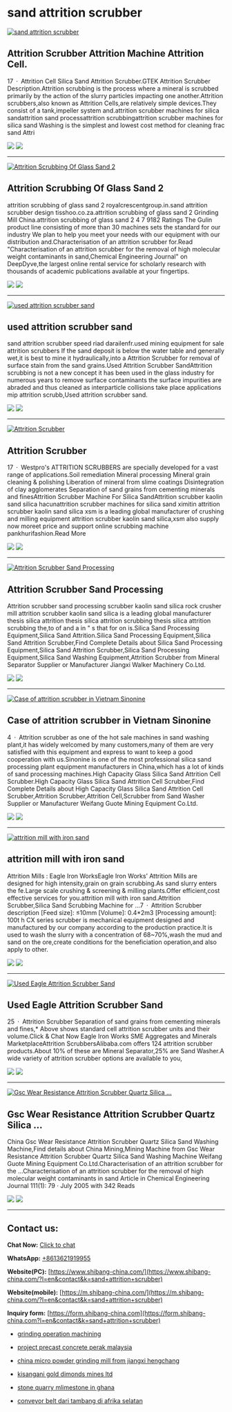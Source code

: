 # sand attrition scrubber

<a href="https://swt.shibang-china.com/?l=en&img&k=sand+attrition+scrubber" target="_blank">![sand attrition scrubber](http://static.shibang-china.com/all-800x300/974.jpg)</a>

## Attrition Scrubber Attrition Machine Attrition Cell.
17&ensp;&#0183;&ensp;Attrition Cell Silica Sand Attrition Scrubber.GTEK Attrition Scrubber Description.Attrition scrubbing is the process where a mineral is scrubbed primarily by the action of the slurry particles impacting one another.Attrition scrubbers,also known as Attrition Cells,are relatively simple devices.They consist of a tank,impeller system and.attrition scrubber machines for silica sandattrition sand processattrition scrubbingattrition scrubber machines for silica sand Washing is the simplest and lowest cost method for cleaning frac sand Attri


<a href="https://whatsapp.shibangsoft.com/WhatsApp.php" target="_blank" title="WhatsApp">![](http://static.shibang-china.com/icon/whatsapp.png)</a> <a href="https://swt.shibang-china.com/?l=en&icon&k=sand+attrition+scrubber" target="_blank">![](http://static.shibang-china.com/icon/chat-en.png)</a>

---

<a href="https://swt.shibang-china.com/?l=en&img&k=sand+attrition+scrubber" target="_blank">![Attrition Scrubbing Of Glass Sand 2](http://static.shibang-china.com/all-800x300/46.jpg)</a>

## Attrition Scrubbing Of Glass Sand 2
attrition scrubbing of glass sand 2 royalcrescentgroup.in.sand attrition scrubber design tisshoo.co.za.attrition scrubbing of glass sand 2 Grinding Mill China.attrition scrubbing of glass sand 2 4 7 9182 Ratings The Gulin product line consisting of more than 30 machines sets the standard for our industry We plan to help you meet your needs with our equipment with our distribution and.Characterisation of an attrition scrubber for.Read &quot;Characterisation of an attrition scrubber for the removal of high molecular weight contaminants in sand,Chemical Engineering Journal&quot; on DeepDyve,the largest online rental service for scholarly research with thousands of academic publications available at your fingertips.


<a href="https://whatsapp.shibangsoft.com/WhatsApp.php" target="_blank" title="WhatsApp">![](http://static.shibang-china.com/icon/whatsapp.png)</a> <a href="https://swt.shibang-china.com/?l=en&icon&k=sand+attrition+scrubber" target="_blank">![](http://static.shibang-china.com/icon/chat-en.png)</a>

---

<a href="https://swt.shibang-china.com/?l=en&img&k=sand+attrition+scrubber" target="_blank">![used attrition scrubber sand](http://static.shibang-china.com/all-800x300/907.jpg)</a>

## used attrition scrubber sand
sand attrition scrubber speed riad darailenfr.used mining equipment for sale attrition scrubbers If the sand deposit is below the water table and generally wet,it is best to mine it hydraulically,into a Attrition Scrubber for removal of surface stain from the sand grains.Used Attrition Scrubber SandAttrition scrubbing is not a new concept it has been used in the glass industry for numerous years to remove surface contaminants the surface impurities are abraded and thus cleaned as interparticle collisions take place applications mip attrition scrubb,Used attrition scrubber sand.


<a href="https://whatsapp.shibangsoft.com/WhatsApp.php" target="_blank" title="WhatsApp">![](http://static.shibang-china.com/icon/whatsapp.png)</a> <a href="https://swt.shibang-china.com/?l=en&icon&k=sand+attrition+scrubber" target="_blank">![](http://static.shibang-china.com/icon/chat-en.png)</a>

---

<a href="https://swt.shibang-china.com/?l=en&img&k=sand+attrition+scrubber" target="_blank">![Attrition Scrubber](http://static.shibang-china.com/all-800x300/1366.jpg)</a>

## Attrition Scrubber
17&ensp;&#0183;&ensp;Westpro's ATTRITION SCRUBBERS are specially developed for a vast range of applications.Soil remediation Mineral processing Mineral grain cleaning &amp; polishing Liberation of mineral from slime coatings Disintegration of clay agglomerates Separation of sand grains from cementing minerals and finesAttrition Scrubber Machine For Silica SandAttrition scrubber kaolin sand silica hacunattrition scrubber machines for silica sand ximitin attrition scrubber kaolin sand silica xsm is a leading global manufacturer of crushing and milling equipment attrition scrubber kaolin sand silica,xsm also supply now moreet price and support online scrubbing machine pankhurifashion.Read More


<a href="https://whatsapp.shibangsoft.com/WhatsApp.php" target="_blank" title="WhatsApp">![](http://static.shibang-china.com/icon/whatsapp.png)</a> <a href="https://swt.shibang-china.com/?l=en&icon&k=sand+attrition+scrubber" target="_blank">![](http://static.shibang-china.com/icon/chat-en.png)</a>

---

<a href="https://swt.shibang-china.com/?l=en&img&k=sand+attrition+scrubber" target="_blank">![Attrition Scrubber Sand Processing](http://static.shibang-china.com/all-800x300/1451.jpg)</a>

## Attrition Scrubber Sand Processing
Attrition scrubber sand processing scrubber kaolin sand silica rock crusher mill attrition scrubber kaolin sand silica is a leading global manufacturer thesis silica attrition thesis silica attrition scrubbing thesis silica attrition scrubbing the,to of and a in &quot; s that for on is.Silica Sand Processing Equipment,Silica Sand Attrition.Silica Sand Processing Equipment,Silica Sand Attrition Scrubber,Find Complete Details about Silica Sand Processing Equipment,Silica Sand Attrition Scrubber,Silica Sand Processing Equipment,Silica Sand Washing Equipment,Attrition Scrubber from Mineral Separator Supplier or Manufacturer Jiangxi Walker Machinery Co.Ltd.


<a href="https://whatsapp.shibangsoft.com/WhatsApp.php" target="_blank" title="WhatsApp">![](http://static.shibang-china.com/icon/whatsapp.png)</a> <a href="https://swt.shibang-china.com/?l=en&icon&k=sand+attrition+scrubber" target="_blank">![](http://static.shibang-china.com/icon/chat-en.png)</a>

---

<a href="https://swt.shibang-china.com/?l=en&img&k=sand+attrition+scrubber" target="_blank">![Case of attrition scrubber in Vietnam Sinonine](http://static.shibang-china.com/all-800x300/262.jpg)</a>

## Case of attrition scrubber in Vietnam Sinonine
4&ensp;&#0183;&ensp;Attrition scrubber as one of the hot sale machines in sand washing plant,it has widely welcomed by many customers,many of them are very satisfied with this equipment and express to want to keep a good cooperation with us.Sinonine is one of the most professional silica sand processing plant equipment manufacturers in China,which has a lot of kinds of sand processing machines.High Capacity Glass Silica Sand Attrition Cell Scrubber.High Capacity Glass Silica Sand Attrition Cell Scrubber,Find Complete Details about High Capacity Glass Silica Sand Attrition Cell Scrubber,Attrition Scrubber,Attrition Cell,Scrubber from Sand Washer Supplier or Manufacturer Weifang Guote Mining Equipment Co.Ltd.


<a href="https://whatsapp.shibangsoft.com/WhatsApp.php" target="_blank" title="WhatsApp">![](http://static.shibang-china.com/icon/whatsapp.png)</a> <a href="https://swt.shibang-china.com/?l=en&icon&k=sand+attrition+scrubber" target="_blank">![](http://static.shibang-china.com/icon/chat-en.png)</a>

---

<a href="https://swt.shibang-china.com/?l=en&img&k=sand+attrition+scrubber" target="_blank">![attrition mill with iron sand](http://static.shibang-china.com/all-800x300/693.jpg)</a>

## attrition mill with iron sand
Attrition Mills : Eagle Iron WorksEagle Iron Works’ Attrition Mills are designed for high intensity,grain on grain scrubbing.As sand slurry enters the fe.Large scale crushing &amp; screening &amp; milling plants.Offer efficient,cost effective services for you.attrition mill with iron sand.Attrition Scrubber,Silica Sand Scrubbing Machine for …7&ensp;&#0183;&ensp;Attrition Scrubber description [Feed size]: ≤10mm [Volume]: 0.4*2m3 [Processing amount]: 100t h CX series scrubber is mechanical equipment designed and manufactured by our company according to the production practice.It is used to wash the slurry with a concentration of 68~70%,wash the mud and sand on the ore,create conditions for the beneficiation operation,and also apply to other.


<a href="https://whatsapp.shibangsoft.com/WhatsApp.php" target="_blank" title="WhatsApp">![](http://static.shibang-china.com/icon/whatsapp.png)</a> <a href="https://swt.shibang-china.com/?l=en&icon&k=sand+attrition+scrubber" target="_blank">![](http://static.shibang-china.com/icon/chat-en.png)</a>

---

<a href="https://swt.shibang-china.com/?l=en&img&k=sand+attrition+scrubber" target="_blank">![Used Eagle Attrition Scrubber Sand](http://static.shibang-china.com/all-800x300/1207.jpg)</a>

## Used Eagle Attrition Scrubber Sand
25&ensp;&#0183;&ensp;Attrition Scrubber Separation of sand grains from cementing minerals and fines,* Above shows standard cell attrition scrubber units and their volume.Click &amp; Chat Now Eagle Iron Works SME Aggregates and Minerals MarketplaceAttrition ScrubbersAlibaba.com offers 124 attrition scrubber products.About 10% of these are Mineral Separator,25% are Sand Washer.A wide variety of attrition scrubber options are available to you,


<a href="https://whatsapp.shibangsoft.com/WhatsApp.php" target="_blank" title="WhatsApp">![](http://static.shibang-china.com/icon/whatsapp.png)</a> <a href="https://swt.shibang-china.com/?l=en&icon&k=sand+attrition+scrubber" target="_blank">![](http://static.shibang-china.com/icon/chat-en.png)</a>

---

<a href="https://swt.shibang-china.com/?l=en&img&k=sand+attrition+scrubber" target="_blank">![Gsc Wear Resistance Attrition Scrubber Quartz Silica …](http://static.shibang-china.com/all-800x300/844.jpg)</a>

## Gsc Wear Resistance Attrition Scrubber Quartz Silica …
China Gsc Wear Resistance Attrition Scrubber Quartz Silica Sand Washing Machine,Find details about China Mining,Mining Machine from Gsc Wear Resistance Attrition Scrubber Quartz Silica Sand Washing Machine Weifang Guote Mining Equipment Co.Ltd.Characterisation of an attrition scrubber for the …Characterisation of an attrition scrubber for the removal of high molecular weight contaminants in sand Article in Chemical Engineering Journal 111(1): 79 &#183; July 2005 with 342 Reads


<a href="https://whatsapp.shibangsoft.com/WhatsApp.php" target="_blank" title="WhatsApp">![](http://static.shibang-china.com/icon/whatsapp.png)</a> <a href="https://swt.shibang-china.com/?l=en&icon&k=sand+attrition+scrubber" target="_blank">![](http://static.shibang-china.com/icon/chat-en.png)</a>

---
## Contact us:

**Chat Now:** [Click to chat](https://swt.shibang-china.com?l=en&contact&k=sand+attrition+scrubber)

**WhatsApp:**  [+8613621919955](https://whatsapp.shibangsoft.com/WhatsApp.php)

**Website(PC):** [https://www.shibang-china.com/](https://www.shibang-china.com/?l=en&contact&k=sand+attrition+scrubber)

**Website(mobile):** [https://m.shibang-china.com/](https://m.shibang-china.com/?l=en&contact&k=sand+attrition+scrubber)

**Inquiry form:** [https://form.shibang-china.com](https://form.shibang-china.com?l=en&contact&k=sand+attrition+scrubber)

* [grinding operation machining](../155/grinding%20operation%20machining.md)

* [project precast concrete perak malaysia](../153/project%20precast%20concrete%20perak%20malaysia.md)

* [china micro powder grinding mill from jiangxi hengchang](../156/china%20micro%20powder%20grinding%20mill%20from%20jiangxi%20hengchang.md)

* [kisangani gold dimonds mines ltd](../156/kisangani%20gold%20dimonds%20mines%20ltd.md)

* [stone quarry mlimestone in ghana](../152/stone%20quarry%20mlimestone%20in%20ghana.md)

* [conveyor belt dari tambang di afrika selatan](../158/conveyor%20belt%20dari%20tambang%20di%20afrika%20selatan.md)